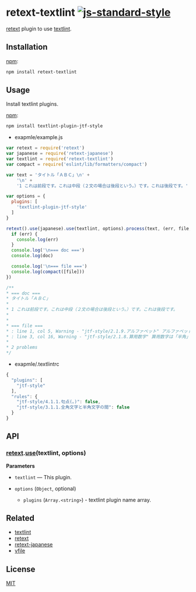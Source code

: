 # retext-textlint [![js-standard-style](https://img.shields.io/badge/code%20style-standard-brightgreen.svg?style=flat)](https://github.com/feross/standard)

[retext](https://github.com/wooorm/retext) plugin to use [textlint](https://github.com/azu/textlint).

## Installation

[npm](https://docs.npmjs.com/cli/install):

```bash
npm install retext-textlint
```

## Usage

Install textlint plugins.

[npm](https://docs.npmjs.com/cli/install):

```bash
npm install textlint-plugin-jtf-style
```

*   exapmle/example.js

```javascript
var retext = require('retext')
var japanese = require('retext-japanese')
var textlint = require('retext-textlint')
var compact = require('eslint/lib/formatters/compact')

var text = 'タイトル「ＡＢＣ」\n' +
    '\n' +
    '1 これは前段です。これは中段（２文の場合は後段という。）です。これは後段です。'

var options = {
  plugins: [
    'textlint-plugin-jtf-style'
  ]
}

retext().use(japanese).use(textlint, options).process(text, (err, file, doc) => {
  if (err) {
    console.log(err)
  }
  console.log('\n=== doc ===')
  console.log(doc)

  console.log('\n=== file ===')
  console.log(compact([file]))
})

/**
* === doc ===
* タイトル「ＡＢＣ」
* 
* 1 これは前段です。これは中段（２文の場合は後段という。）です。これは後段です。
* 
* 
* === file ===
* : line 1, col 5, Warning - "jtf-style/2.1.9.アルファベット" アルファベットは「半角」で表記します。
* : line 3, col 16, Warning - "jtf-style/2.1.8.算用数字" 算用数字は「半角」で表記します。
* 
* 2 problems
*/
```

*   exapmle/.textlintrc

```javascript
{
  "plugins": [
    "jtf-style"
  ],
  "rules": {
    "jtf-style/4.1.1.句点(。)": false,
    "jtf-style/3.1.1.全角文字と半角文字の間": false
  }
}
```

## API

### [retext](https://github.com/wooorm/retext).[use](https://github.com/wooorm/retext#retextuseplugin-options)\(textlint, options\)

**Parameters**

*   `textlint` — This plugin.
*   `options` (`Object`, optional)

    *   `plugins` (`Array.<string>`) - textlint plugin name array.

## Related

*   [textlint](https://github.com/azu/textlint)
*   [retext](https://github.com/wooorm/retext)
*   [retext-japanese](https://github.com/muraken720/retext-japanese)
*   [vfile](https://github.com/wooorm/vfile)

## License

[MIT](LICENSE)
